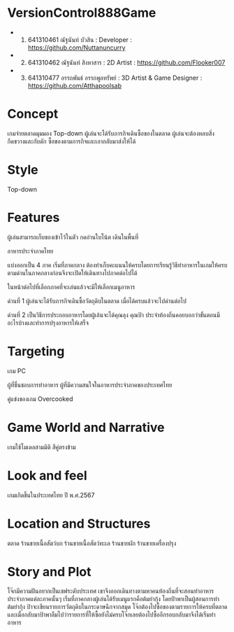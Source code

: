 # VersionControl888Game
- 1. 641310461 ณัฐนันท์ บัวสิน : Developer : https://github.com/Nuttanuncurry
- 2. 641310462 ณัฐนันท์ สิงหาสาร : 2D Artist : https://github.com/Flooker007 
- 3. 641310477 อรรถพันธ์ อรรถพูลทรัพย์ : 3D Artist & Game Designer : https://github.com/Atthapoolsab

# Concept
เกมจ่ายตลาดมุมมอง Top-down ผู้เล่นจะได้รับภารกิจเดินซื้อของในตลาด ผู้เล่นจะต้องหลบสิ่งกีดขวางและกับดัก ซื้อของตามภารกิจและเอากลับมาส่งให้ได้

# Style
Top-down

# Features

ผู้เล่นสามารถเก็บของเข้าไว้ในตัว กดอ่านใบโน้ต เดินในพื้นที่

อาหารประจำภาคไทย

แบ่งออกเป็น 4 ภาค เริ่มที่ภาคกลาง ต้องทำเก็บคะแนนให้ครบโดยการเรียนรู้วิธีทำอาหารในเกมให้ครบตามด่านในภาคกลางก่อนจึงจะเปิดให้เดินทางไปภาคต่อไปได้

ในหน้าต่อไปที่เลือกภาคที่จะเล่นแล้วจะมีให้เลือกเมนูอาหาร

ด่านที่ 1 ผู้เล่นจะได้รับภารกิจเดินซื้อวัตถุดิบในตลาด เมื่อได้ครบแล้วจะไปด่านต่อไป

ด่านที่ 2 เป็นวิธีการประกอบอาหารโดยผู้เล้นจะได้คุณลุง คุณป้า ประจำท้องถิ่นคอยบอกว่าขั้นตอนมีอะไรบ้างและทำการปรุงอาหารให้เสร็จ

# Targeting

เกม PC

ผู้ที่ชื่นชอบการทำอาหาร ผู้ที่มีความสนใจในอาหารประจำภาคของประเทศไทย

คู่แข่งของเกม Overcooked

# Game World and Narrative

เกมใช้โมเดลสามมิติ สีคู่ตรงข้าม

# Look and feel

เกมเกิดขึ้นในประเทศไทย ปี พ.ศ.2567

# Location and Structures

ตลาด ร้านขายเนื้อสัตว์บก ร้านขายเนื้อสัตว์ทะเล ร้านขายผัก ร้านขายเครื่องปรุง

# Story and Plot

โจ๊กมีความฝันอยากเป็นเชฟระดับประเทศ เขาจึงออกเดินทางตามหาคนท้องถิ่นที่จะสอนทำอาหารประจำภาคแต่ละภาคนั้นๆ เริ่มที่ภาคกลางผู้เล่นได้รับเมนูแรกคือต้มยำกุ้ง โดยป้าพาเป็นผู้สอนการทำต้มยำกุ้ง ป้าจะเขียนรายการวัตถุดิบในกระดาษฉีกจากสมุด โจ๊กต้องไปซื้อของตามรายการให้ครบที่ตลาด และเมื่อกลับมาป้าพาลืมไปว่ารายการที่ให้ซื้อยังไม่ครบโจ๊กเลยต้องไปซื้ออีกรอบกลับมาจึงได้เริ่มทำอาหาร
